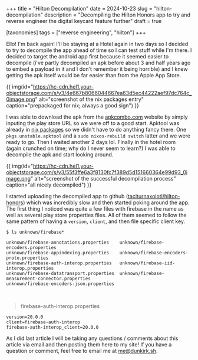 +++
title = "Hilton Decompilation"
date = 2024-10-23
slug = "hilton-decompilation"
description = "Decompiling the Hilton Honors app to try and reverse engineer the digital keycard feature further"
draft = true

[taxonomies]
tags = ["reverse engineering", "hilton"]
+++

Ello! I'm back again! I'll be staying at a Hotel again in two days so I decided to try to decompile the app ahead of time so I can test stuff while I'm there. I decided to target the android app first because it seemed easier to decompile (i've partly decompiled an apk before about 3 and half years ago to embed a payload in it and I don't remember it being horrible) and I knew getting the apk itself would be far easier than from the Apple App Store.

<!-- more -->

{{ img(id="https://hc-cdn.hel1.your-objectstorage.com/s/v3/4e667b8066044667ea63d5ec44222aef97dc764c_0image.png" alt="screenshot of the nix packages entry" caption="prepackaged for nix; always a good sign") }}

I was able to download the apk from the [apkcombo.com](https://apkcombo.com/downloader/#package=com.hilton.android.hhonors) website by simply inputing the play store URL so we were off to a good start. Apktool was already in [nix packages](https://search.nixos.org/packages?channel=unstable&from=0&size=50&sort=relevance&type=packages&query=apktool) so we didn't have to do anything fancy there. One `pkgs.unstable.apktool` and a `sudo nixos-rebuild switch` latter and we were ready to go. Then I waited another 2 days lol. Finally in the hotel room (again crunched on time; why do I never seem to learn?) I was able to decompile the apk and start looking around.

{{ img(id="https://hc-cdn.hel1.your-objectstorage.com/s/v3/55f3ffe6a3f8130fc7f389d5d151660364e99d93_0image.png" alt="screenshot of the successful decompilation process" caption="all nicely decompiled") }}

I started uploading the decompiled app to github ([taciturnaxolotl/hilton-honors](https://github.com/taciturnaxolotl/hilton-honors)) which was incredibly slow and then started poking around the app. The first thing I noticed was quite a few files with firebase in the name as well as several play store properties files. All of them seemed to follow the same pattern of having a `version`, `client`, and then file specific client key.

```text
$ ls unknown/firebase*

unknown/firebase-annotations.properties    unknown/firebase-encoders.properties
unknown/firebase-appindexing.properties    unknown/firebase-encoders-proto.properties
unknown/firebase-auth-interop.properties   unknown/firebase-iid-interop.properties
unknown/firebase-datatransport.properties  unknown/firebase-measurement-connector.properties
unknown/firebase-encoders-json.properties
```

</br>

> firebase-auth-interop.properties
```
version=20.0.0
client=firebase-auth-interop
firebase-auth-interop_client=20.0.0
```



As I did last article I will be taking any questions / comments about this article via email and then posting them here to my site! If you have a question or comment, feel free to email me at [me@dunkirk.sh](mailto://me@dunkirk.sh).
